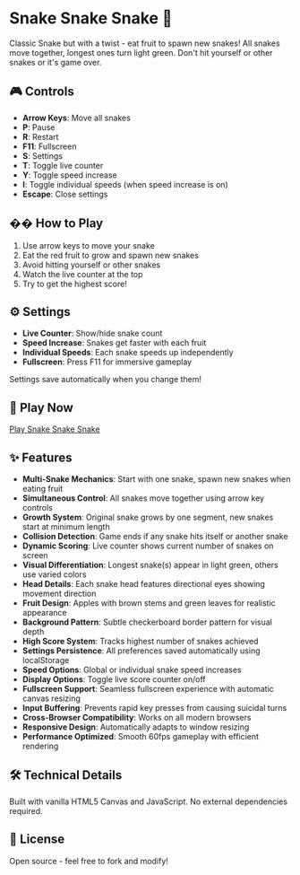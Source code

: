 # Snake Snake Snake 🐍

Classic Snake but with a twist - eat fruit to spawn new snakes! All snakes move together, longest ones turn light green. Don't hit yourself or other snakes or it's game over.

## 🎮 Controls

- **Arrow Keys**: Move all snakes
- **P**: Pause
- **R**: Restart
- **F11**: Fullscreen
- **S**: Settings
- **T**: Toggle live counter
- **Y**: Toggle speed increase
- **I**: Toggle individual speeds (when speed increase is on)
- **Escape**: Close settings

## �� How to Play

1. Use arrow keys to move your snake
2. Eat the red fruit to grow and spawn new snakes
3. Avoid hitting yourself or other snakes
4. Watch the live counter at the top
5. Try to get the highest score!

## ⚙️ Settings

- **Live Counter**: Show/hide snake count
- **Speed Increase**: Snakes get faster with each fruit
- **Individual Speeds**: Each snake speeds up independently
- **Fullscreen**: Press F11 for immersive gameplay

Settings save automatically when you change them!

## 🚀 Play Now

[Play Snake Snake Snake](https://yourusername.github.io/snake-snake-snake)

## ✨ Features

- **Multi-Snake Mechanics**: Start with one snake, spawn new snakes when eating fruit
- **Simultaneous Control**: All snakes move together using arrow key controls
- **Growth System**: Original snake grows by one segment, new snakes start at minimum length
- **Collision Detection**: Game ends if any snake hits itself or another snake
- **Dynamic Scoring**: Live counter shows current number of snakes on screen
- **Visual Differentiation**: Longest snake(s) appear in light green, others use varied colors
- **Head Details**: Each snake head features directional eyes showing movement direction
- **Fruit Design**: Apples with brown stems and green leaves for realistic appearance
- **Background Pattern**: Subtle checkerboard border pattern for visual depth
- **High Score System**: Tracks highest number of snakes achieved
- **Settings Persistence**: All preferences saved automatically using localStorage
- **Speed Options**: Global or individual snake speed increases
- **Display Options**: Toggle live score counter on/off
- **Fullscreen Support**: Seamless fullscreen experience with automatic canvas resizing
- **Input Buffering**: Prevents rapid key presses from causing suicidal turns
- **Cross-Browser Compatibility**: Works on all modern browsers
- **Responsive Design**: Automatically adapts to window resizing
- **Performance Optimized**: Smooth 60fps gameplay with efficient rendering

## 🛠️ Technical Details

Built with vanilla HTML5 Canvas and JavaScript. No external dependencies required.

## 📝 License

Open source - feel free to fork and modify!
